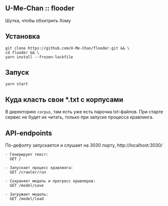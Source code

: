 ## U-Me-Chan :: flooder
Шутка, чтобы обхитрить Хому

## Установка
```shell
git clone https://github.com/U-Me-Chan/flooder.git && \
cd flooder && \
yarn install --frozen-lockfile
```

## Запуск
```shell
yarn start
```

## Куда класть свои *.txt с корпусами
В директорию `corpus`, там есть уже есть парочка txt-файлов. При старте сервис не будет их читать, только при запуске процесса кравлинга.

## API-endpoints
По-дефолту запускается и слушает на 3030 порту, http://localhost:3030/
```
- Генерирует текст:
  GET /
  
- Запускает процесс кравлинга:
  GET /crawler/run
  
- Сохраняет модель и прогресс кравлеров:
  GET /model/save

- Загружает модель:
  GET /model/load
```
